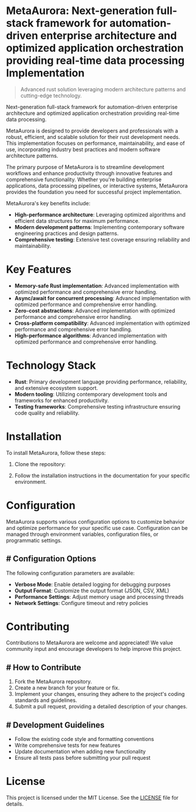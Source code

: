 <!-- fallback_MetaAurora_20250727062314_46408 -->

# MetaAurora: Next-generation full-stack framework for automation-driven enterprise architecture and optimized application orchestration providing real-time data processing Implementation
> Advanced rust solution leveraging modern architecture patterns and cutting-edge technology.

Next-generation full-stack framework for automation-driven enterprise architecture and optimized application orchestration providing real-time data processing.

MetaAurora is designed to provide developers and professionals with a robust, efficient, and scalable solution for their rust development needs. This implementation focuses on performance, maintainability, and ease of use, incorporating industry best practices and modern software architecture patterns.

The primary purpose of MetaAurora is to streamline development workflows and enhance productivity through innovative features and comprehensive functionality. Whether you're building enterprise applications, data processing pipelines, or interactive systems, MetaAurora provides the foundation you need for successful project implementation.

MetaAurora's key benefits include:

* **High-performance architecture**: Leveraging optimized algorithms and efficient data structures for maximum performance.
* **Modern development patterns**: Implementing contemporary software engineering practices and design patterns.
* **Comprehensive testing**: Extensive test coverage ensuring reliability and maintainability.

# Key Features

* **Memory-safe Rust implementation**: Advanced implementation with optimized performance and comprehensive error handling.
* **Async/await for concurrent processing**: Advanced implementation with optimized performance and comprehensive error handling.
* **Zero-cost abstractions**: Advanced implementation with optimized performance and comprehensive error handling.
* **Cross-platform compatibility**: Advanced implementation with optimized performance and comprehensive error handling.
* **High-performance algorithms**: Advanced implementation with optimized performance and comprehensive error handling.

# Technology Stack

* **Rust**: Primary development language providing performance, reliability, and extensive ecosystem support.
* **Modern tooling**: Utilizing contemporary development tools and frameworks for enhanced productivity.
* **Testing frameworks**: Comprehensive testing infrastructure ensuring code quality and reliability.

# Installation

To install MetaAurora, follow these steps:

1. Clone the repository:


2. Follow the installation instructions in the documentation for your specific environment.

# Configuration

MetaAurora supports various configuration options to customize behavior and optimize performance for your specific use case. Configuration can be managed through environment variables, configuration files, or programmatic settings.

## # Configuration Options

The following configuration parameters are available:

* **Verbose Mode**: Enable detailed logging for debugging purposes
* **Output Format**: Customize the output format (JSON, CSV, XML)
* **Performance Settings**: Adjust memory usage and processing threads
* **Network Settings**: Configure timeout and retry policies

# Contributing

Contributions to MetaAurora are welcome and appreciated! We value community input and encourage developers to help improve this project.

## # How to Contribute

1. Fork the MetaAurora repository.
2. Create a new branch for your feature or fix.
3. Implement your changes, ensuring they adhere to the project's coding standards and guidelines.
4. Submit a pull request, providing a detailed description of your changes.

## # Development Guidelines

* Follow the existing code style and formatting conventions
* Write comprehensive tests for new features
* Update documentation when adding new functionality
* Ensure all tests pass before submitting your pull request

# License

This project is licensed under the MIT License. See the [LICENSE](https://github.com/marcmotta/MetaAurora/blob/main/LICENSE) file for details.
